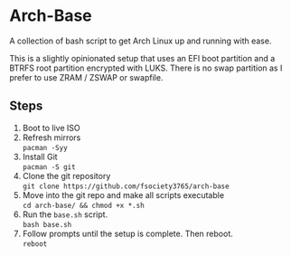# Arch-Base
A collection of bash script to get Arch Linux up and running with ease.

This is a slightly opinionated setup that uses an EFI boot partition and a BTRFS root partition encrypted with LUKS. There is no swap partition as I prefer to use ZRAM / ZSWAP or swapfile. 

## Steps
1. Boot to live ISO
2. Refresh mirrors  
```pacman -Syy```
4. Install Git   
```pacman -S git```  
5. Clone the git repository  
```git clone https://github.com/fsociety3765/arch-base```
6. Move into the git repo and make all scripts executable  
```cd arch-base/ && chmod +x *.sh```
7. Run the `base.sh` script.  
```bash base.sh```  
8. Follow prompts until the setup is complete. Then reboot.  
```reboot```
